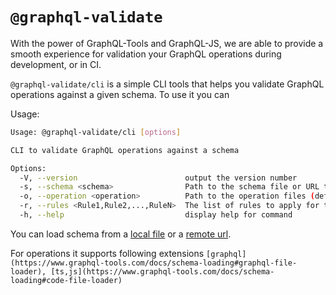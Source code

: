 # `@graphql-validate`

With the power of GraphQL-Tools and GraphQL-JS, we are able to provide a smooth experience for validation your GraphQL operations during development, or in CI.

`@graphql-validate/cli` is a simple CLI tools that helps you validate GraphQL operations against a given schema. To use it you can

Usage:

```bash
Usage: @graphql-validate/cli [options]

CLI to validate GraphQL operations against a schema

Options:
  -V, --version                        output the version number
  -s, --schema <schema>                Path to the schema file or URL to fetch the schema from
  -o, --operation <operation>          Path to the operation files (default: "**/*.graphql")
  -r, --rules <Rule1,Rule2,...,RuleN>  The list of rules to apply for the validation
  -h, --help                           display help for command
```

You can load schema from a [local file](https://www.graphql-tools.com/docs/schema-loading#graphql-file-loader) or a [remote url](https://www.graphql-tools.com/docs/schema-loading#url-loader).

For operations it supports following extensions `[graphql](https://www.graphql-tools.com/docs/schema-loading#graphql-file-loader), [ts,js](https://www.graphql-tools.com/docs/schema-loading#code-file-loader)`
